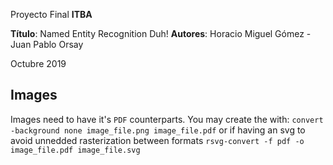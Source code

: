 Proyecto Final **ITBA**

**Título**: Named Entity Recognition Duh!
**Autores**: Horacio Miguel Gómez - Juan Pablo Orsay

Octubre 2019

## Images
Images need to have it's `PDF` counterparts. You may create the with:
`convert -background none image_file.png image_file.pdf`
or if having an svg to avoid unnedded rasterization between formats
`rsvg-convert -f pdf -o image_file.pdf image_file.svg`
